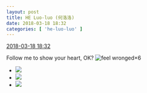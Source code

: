 ```yaml
---
layout: post
title: HE Luo-luo (何洛洛)
date: 2018-03-18 18:32
categories: [ 'he-luo-luo' ]
---
```


<div class="weibo-info">
  <a href="https://weibo.com/6117570574/G7Y1ICPrV">2018-03-18 18:32</a>
</div>

Follow me to show your heart, OK? ![feel wronged](https://img.t.sinajs.cn/t4/appstyle/expression/ext/normal/73/wq_org.gif)×6

<!-- more -->

<ul class="weibo-pic-list-1">
  <li class="weibo-pic">
    <a href="//wx1.sinaimg.cn/mw690/006G0Hz8gy1fph5guumr1j32c0340npl.jpg"><img src="//wx1.sinaimg.cn/thumb150/006G0Hz8gy1fph5guumr1j32c0340npl.jpg"/></a>
  </li>
  <li class="weibo-pic">
    <a href="//wx2.sinaimg.cn/mw690/006G0Hz8gy1fph5fpz5djj32c0340he1.jpg"><img src="//wx2.sinaimg.cn/thumb150/006G0Hz8gy1fph5fpz5djj32c0340he1.jpg"/></a>
  </li>
  <li class="weibo-pic">
    <a href="//wx4.sinaimg.cn/mw690/006G0Hz8gy1fph5gwvmj9j30qo0zk79n.jpg"><img src="//wx4.sinaimg.cn/thumb150/006G0Hz8gy1fph5gwvmj9j30qo0zk79n.jpg"/></a>
  </li>
</ul>

